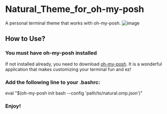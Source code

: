# Natural_Theme_for_oh-my-posh
A personal terminal theme that works with oh-my-posh.
![image](https://github.com/user-attachments/assets/e0b39ffe-b22e-4666-9819-6228731a5406)
## How to Use?
### You must have oh-my-posh installed
If not installed already, you need to download [oh-my-posh](https://ohmyposh.dev). It is a wonderful application that makes customizing your terminal fun and ez!
### Add the following line to your .bashrc:
eval "$(oh-my-posh init bash --config 'path/to/natural.omp.json')"
### Enjoy!
